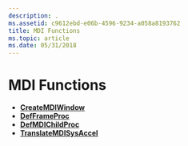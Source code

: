 ```yaml
---
description: .
ms.assetid: c9612ebd-e06b-4596-9234-a058a8193762
title: MDI Functions
ms.topic: article
ms.date: 05/31/2018
---
```


# MDI Functions

-   [**CreateMDIWindow**](/windows/win32/api/winuser/nf-winuser-createmdiwindowa)
-   [**DefFrameProc**](/windows/win32/api/winuser/nf-winuser-defframeproca)
-   [**DefMDIChildProc**](/windows/win32/api/winuser/nf-winuser-defmdichildproca)
-   [**TranslateMDISysAccel**](/windows/win32/api/winuser/nf-winuser-translatemdisysaccel)

 

 
